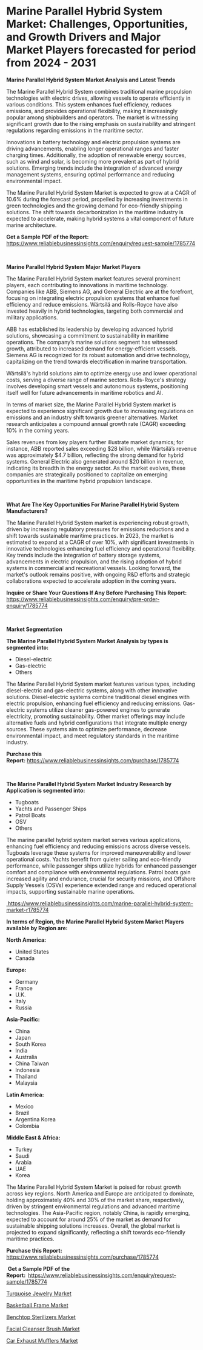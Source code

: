 <p><h1>Marine Parallel Hybrid System Market: Challenges, Opportunities, and Growth Drivers and Major Market Players forecasted for period from 2024 - 2031</h1></p><p><strong>Marine Parallel Hybrid System Market Analysis and Latest Trends</strong></p>
<p><p>The Marine Parallel Hybrid System combines traditional marine propulsion technologies with electric drives, allowing vessels to operate efficiently in various conditions. This system enhances fuel efficiency, reduces emissions, and provides operational flexibility, making it increasingly popular among shipbuilders and operators. The market is witnessing significant growth due to the rising emphasis on sustainability and stringent regulations regarding emissions in the maritime sector. </p><p>Innovations in battery technology and electric propulsion systems are driving advancements, enabling longer operational ranges and faster charging times. Additionally, the adoption of renewable energy sources, such as wind and solar, is becoming more prevalent as part of hybrid solutions. Emerging trends include the integration of advanced energy management systems, ensuring optimal performance and reducing environmental impact. </p><p>The Marine Parallel Hybrid System Market is expected to grow at a CAGR of 10.6% during the forecast period, propelled by increasing investments in green technologies and the growing demand for eco-friendly shipping solutions. The shift towards decarbonization in the maritime industry is expected to accelerate, making hybrid systems a vital component of future marine architecture.</p></p>
<p><strong>Get a Sample PDF of the Report:&nbsp;</strong> <a href="https://www.reliablebusinessinsights.com/enquiry/request-sample/1785774?utm_campaign=39&utm_medium=2&utm_source=Github&utm_content=ia&utm_term=19122024&utm_id=marine-parallel-hybrid-system">https://www.reliablebusinessinsights.com/enquiry/request-sample/1785774</a></p>
<p>&nbsp;</p>
<p><strong>Marine Parallel Hybrid System Major Market Players</strong></p>
<p><p>The Marine Parallel Hybrid System market features several prominent players, each contributing to innovations in maritime technology. Companies like ABB, Siemens AG, and General Electric are at the forefront, focusing on integrating electric propulsion systems that enhance fuel efficiency and reduce emissions. Wärtsilä and Rolls-Royce have also invested heavily in hybrid technologies, targeting both commercial and military applications.</p><p>ABB has established its leadership by developing advanced hybrid solutions, showcasing a commitment to sustainability in maritime operations. The company’s marine solutions segment has witnessed growth, attributed to increased demand for energy-efficient vessels. Siemens AG is recognized for its robust automation and drive technology, capitalizing on the trend towards electrification in marine transportation.</p><p>Wärtsilä's hybrid solutions aim to optimize energy use and lower operational costs, serving a diverse range of marine sectors. Rolls-Royce's strategy involves developing smart vessels and autonomous systems, positioning itself well for future advancements in maritime robotics and AI.</p><p>In terms of market size, the Marine Parallel Hybrid System market is expected to experience significant growth due to increasing regulations on emissions and an industry shift towards greener alternatives. Market research anticipates a compound annual growth rate (CAGR) exceeding 10% in the coming years.</p><p>Sales revenues from key players further illustrate market dynamics; for instance, ABB reported sales exceeding $28 billion, while Wärtsilä’s revenue was approximately $4.7 billion, reflecting the strong demand for hybrid systems. General Electric also generated around $20 billion in revenue, indicating its breadth in the energy sector. As the market evolves, these companies are strategically positioned to capitalize on emerging opportunities in the maritime hybrid propulsion landscape.</p></p>
<p>&nbsp;</p>
<p><strong>What Are The Key Opportunities For Marine Parallel Hybrid System Manufacturers?</strong></p>
<p><p>The Marine Parallel Hybrid System market is experiencing robust growth, driven by increasing regulatory pressures for emissions reductions and a shift towards sustainable maritime practices. In 2023, the market is estimated to expand at a CAGR of over 10%, with significant investments in innovative technologies enhancing fuel efficiency and operational flexibility. Key trends include the integration of battery storage systems, advancements in electric propulsion, and the rising adoption of hybrid systems in commercial and recreational vessels. Looking forward, the market's outlook remains positive, with ongoing R&D efforts and strategic collaborations expected to accelerate adoption in the coming years.</p></p>
<p><strong>Inquire or Share Your Questions If Any Before Purchasing This Report:</strong> <a href="https://www.reliablebusinessinsights.com/enquiry/pre-order-enquiry/1785774?utm_campaign=39&utm_medium=2&utm_source=Github&utm_content=ia&utm_term=19122024&utm_id=marine-parallel-hybrid-system">https://www.reliablebusinessinsights.com/enquiry/pre-order-enquiry/1785774</a></p>
<p>&nbsp;</p>
<p><strong>Market Segmentation</strong></p>
<p><strong>The Marine Parallel Hybrid System Market Analysis by types is segmented into:</strong></p>
<p><ul><li>Diesel-electric</li><li>Gas-electric</li><li>Others</li></ul></p>
<p><p>The Marine Parallel Hybrid System market features various types, including diesel-electric and gas-electric systems, along with other innovative solutions. Diesel-electric systems combine traditional diesel engines with electric propulsion, enhancing fuel efficiency and reducing emissions. Gas-electric systems utilize cleaner gas-powered engines to generate electricity, promoting sustainability. Other market offerings may include alternative fuels and hybrid configurations that integrate multiple energy sources. These systems aim to optimize performance, decrease environmental impact, and meet regulatory standards in the maritime industry.</p></p>
<p><strong>Purchase this Report:&nbsp;</strong><a href="https://www.reliablebusinessinsights.com/purchase/1785774?utm_campaign=39&utm_medium=2&utm_source=Github&utm_content=ia&utm_term=19122024&utm_id=marine-parallel-hybrid-system">https://www.reliablebusinessinsights.com/purchase/1785774</a></p>
<p>&nbsp;</p>
<p><strong>The Marine Parallel Hybrid System Market Industry Research by Application is segmented into:</strong></p>
<p><ul><li>Tugboats</li><li>Yachts and Passenger Ships</li><li>Patrol Boats</li><li>OSV</li><li>Others</li></ul></p>
<p><p>The marine parallel hybrid system market serves various applications, enhancing fuel efficiency and reducing emissions across diverse vessels. Tugboats leverage these systems for improved maneuverability and lower operational costs. Yachts benefit from quieter sailing and eco-friendly performance, while passenger ships utilize hybrids for enhanced passenger comfort and compliance with environmental regulations. Patrol boats gain increased agility and endurance, crucial for security missions, and Offshore Supply Vessels (OSVs) experience extended range and reduced operational impacts, supporting sustainable marine operations.</p></p>
<p><a href="https://www.reliablebusinessinsights.com/marine-parallel-hybrid-system-market-r1785774?utm_campaign=39&utm_medium=2&utm_source=Github&utm_content=ia&utm_term=19122024&utm_id=marine-parallel-hybrid-system">&nbsp;https://www.reliablebusinessinsights.com/marine-parallel-hybrid-system-market-r1785774</a></p>
<p><strong>In terms of Region, the Marine Parallel Hybrid System Market Players available by Region are:</strong></p>
<p>
    <p> <strong> North America: </strong>
        <ul>
            <li>United States</li>
            <li>Canada</li>
        </ul>
        </p> 
    <p> <strong> Europe: </strong>
        <ul>
            <li>Germany</li>
            <li>France</li>
            <li>U.K.</li>
            <li>Italy</li>
            <li>Russia</li>
        </ul>
        </p> 
    <p> <strong> Asia-Pacific: </strong>
        <ul>
            <li>China</li>
            <li>Japan</li>
            <li>South Korea</li>
            <li>India</li>
            <li>Australia</li>
            <li>China Taiwan</li>
            <li>Indonesia</li>
            <li>Thailand</li>
            <li>Malaysia</li>
        </ul>
        </p> 
    <p> <strong> Latin America: </strong>
        <ul>
            <li>Mexico</li>
            <li>Brazil</li>
            <li>Argentina Korea</li>
            <li>Colombia</li>
        </ul>
        </p> 
    <p> <strong> Middle East & Africa: </strong>
        <ul>
            <li>Turkey</li>
            <li>Saudi</li>
            <li>Arabia</li>
            <li>UAE</li>
            <li>Korea</li>
        </ul>
    </p>
    </p>
<p><p>The Marine Parallel Hybrid System Market is poised for robust growth across key regions. North America and Europe are anticipated to dominate, holding approximately 40% and 30% of the market share, respectively, driven by stringent environmental regulations and advanced maritime technologies. The Asia-Pacific region, notably China, is rapidly emerging, expected to account for around 25% of the market as demand for sustainable shipping solutions increases. Overall, the global market is projected to expand significantly, reflecting a shift towards eco-friendly maritime practices.</p></p>
<p><strong>Purchase this Report: </strong><a href="https://www.reliablebusinessinsights.com/purchase/1785774?utm_campaign=39&utm_medium=2&utm_source=Github&utm_content=ia&utm_term=19122024&utm_id=marine-parallel-hybrid-system">https://www.reliablebusinessinsights.com/purchase/1785774</a></p>
<p>&nbsp;<strong>Get a Sample PDF of the Report:&nbsp;&nbsp;</strong><a href="https://www.reliablebusinessinsights.com/enquiry/request-sample/1785774?utm_campaign=39&utm_medium=2&utm_source=Github&utm_content=ia&utm_term=19122024&utm_id=marine-parallel-hybrid-system">https://www.reliablebusinessinsights.com/enquiry/request-sample/1785774</a></p>
<p><strong></strong></p>
<p><p><a href="https://www.linkedin.com/pulse/turquoise-jewelry-market-analysis-report-driving-forces-key-rbb3f?utm_campaign=39&utm_medium=2&utm_source=Github&utm_content=ia&utm_term=19122024&utm_id=marine-parallel-hybrid-system">Turquoise Jewelry Market</a></p><p><a href="https://www.linkedin.com/pulse/market-examination-report-basketball-frame-growth-forecast-8gxjf?utm_campaign=39&utm_medium=2&utm_source=Github&utm_content=ia&utm_term=19122024&utm_id=marine-parallel-hybrid-system">Basketball Frame Market</a></p><p><a href="https://www.linkedin.com/pulse/benchtop-sterilizers-market-overview-significant-growth-bzb9f?utm_campaign=39&utm_medium=2&utm_source=Github&utm_content=ia&utm_term=19122024&utm_id=marine-parallel-hybrid-system">Benchtop Sterilizers Market</a></p><p><a href="https://www.linkedin.com/pulse/strategic-forecast-facial-cleanser-brush-market-growth-trends-lfdaf?utm_campaign=39&utm_medium=2&utm_source=Github&utm_content=ia&utm_term=19122024&utm_id=marine-parallel-hybrid-system">Facial Cleanser Brush Market</a></p><p><a href="https://www.linkedin.com/pulse/future-market-revenue-car-exhaust-mufflers-projected-84-r0fae?utm_campaign=39&utm_medium=2&utm_source=Github&utm_content=ia&utm_term=19122024&utm_id=marine-parallel-hybrid-system">Car Exhaust Mufflers Market</a></p></p>